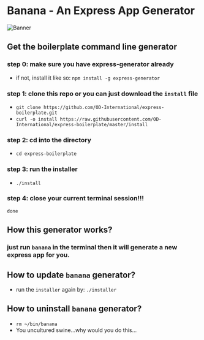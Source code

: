 # Banana - An Express App Generator
![Banner](https://media.giphy.com/media/bh4jzePjmd9iE/giphy.gif)

## Get the boilerplate command line generator

### step 0: make sure you have express-generator already
  - if not, install it like so: `npm install -g express-generator`

### step 1: clone this repo or you can just download the `install` file
  - `git clone https://github.com/OD-International/express-boilerplate.git`
  - `curl -o install https://raw.githubusercontent.com/OD-International/express-boilerplate/master/install`

### step 2: cd into the directory
  - `cd express-boilerplate`

### step 3: run the installer
  - `./install`

### step 4: close your current terminal session!!!
`done`

## How this generator works?

### just run `banana` in the terminal then it will generate a new express app for you.

## How to update `banana` generator?
  - run the `installer` again by: `./installer`

## How to uninstall `banana` generator?
  - `rm ~/bin/banana`
  - You uncultured swine...why would you do this...
